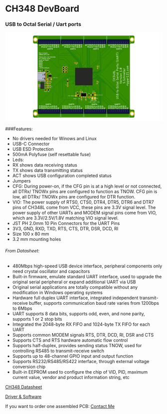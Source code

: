 # CH348 DevBoard
### USB to Octal Serial / Uart ports

[![CH348L_PCB_TOP.png](https://github.com/ripper121/CH348_DevBoard/raw/main/Images/CH348L_PCB_TOP.png "CH348L_PCB_TOP.png")](https://github.com/ripper121/CH348_DevBoard/blob/main/Images/CH348L_PCB_TOP.png "CH348L_PCB_TOP.png")

###Features:
- No drivers needed for Winows and Linux
- USB-C Connector
- USB ESD Protection
- 500mA Polyfuse (self resettable fuse)
- Leds:
 - RX shows data receiving status
 - TX shows data transmitting status
 - ACT shows USB configuration completed status
- Jumpers
 - CFG: During power-on, if the CFG pin is
at a high level or not connected, all DTRx/ TNOWx pins
are configured to function as TNOW. CFG pin is low, all
DTRx/ TNOWx pins are configured for DTR function.
- VIO: The power supply of RTS0, CTS0, DTR4, DTR5, DTR6 and DTR7 pins of CH348L come from VCC,
these pins are 3.3V signal level. The power supply of other UARTs and MODEM signal pins come
from VIO, which are 3.3V/2.5V/1.8V matching VIO signal level.
- JST PH 2.0mm 10 Pin Connectors for the UART Pins
 - 3V3, GND, RXD, TXD, RTS, CTS, DTR, DSR, DCD, RI
- Size 100 x 80 mm
- 3.2 mm mounting holes

###### From Datasheet:
- 480Mbps high-speed USB device interface, peripheral components only need crystal oscillator and capacitors
- Built-in firmware, emulate standard UART interface, used to upgrade the original serial peripheral or expand additional UART via USB
- Original serial applications are totally compatible without any modification in Windows operating systems
- Hardware full duplex UART interface, integrated independent transmit-receive buffer, supports communication baud rate varies from 1200bps to 6Mbps
- UART supports 8 data bits, supports odd, even, and none parity, supports 1 or 2 stop bits
- Integrated the 2048-byte RX FIFO and 1024-byte TX FIFO for each UART
- Supports common MODEM signals RTS, DTR, DCD, RI, DSR and CTS
- Supports CTS and RTS hardware automatic flow control
- Supports half-duplex, provides sending status TNOW, used for controlling RS485 to transmit-receive switch
- Supports up to 48-channel GPIO input and output function
- Supports RS232/RS485/RS422 interface, through external voltage conversion chip
- Built-in EEPROM used to configure the chip of VID, PID, maximum current value, vendor and product information string, etc


[CH348 Datasheet](https://github.com/ripper121/CH348_DevBoard/blob/main/CH348DS1.PDF "CH348 Datasheet")

[Driver & Software](http://www.wch-ic.com/search?q=CH348&t=downloads "Driver & Software")


If you want to order one assembled PCB: [Contact Me](https://ripper121.com/contact/ "Contact Me")
